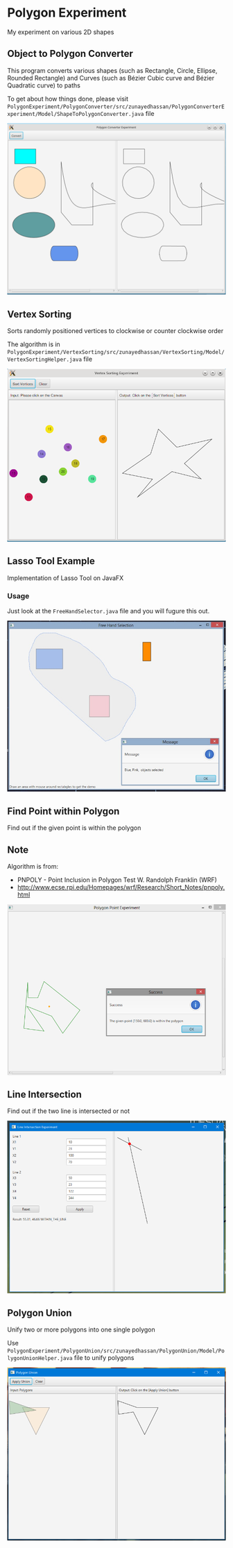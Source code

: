 # Polygon Experiment
My experiment on various 2D shapes

## Object to Polygon Converter

This program converts various shapes (such as Rectangle, Circle, Ellipse, Rounded Rectangle) and Curves (such as Bézier Cubic curve and Bézier Quadratic curve) to paths

To get about how things done, please visit ```PolygonExperiment/PolygonConverter/src/zunayedhassan/PolygonConverterExperiment/Model/ShapeToPolygonConverter.java``` file

![Object to polygon converter preview](https://raw.githubusercontent.com/zunayedhassan/PolygonExperiment/master/PolygonConverter/preview.png)

## Vertex Sorting
Sorts randomly positioned vertices to clockwise or counter clockwise order

The algorithm is in ```PolygonExperiment/VertexSorting/src/zunayedhassan/VertexSorting/Model/VertexSortingHelper.java``` file

![Vertex Sorting preview](https://raw.githubusercontent.com/zunayedhassan/PolygonExperiment/master/VertexSorting/preview.png)

## Lasso Tool Example
Implementation of Lasso Tool on JavaFX

### Usage ###
Just look at the ```FreeHandSelector.java``` file and you will fugure this out.

![Lasso tool preview](https://raw.githubusercontent.com/zunayedhassan/PolygonExperiment/master/LassoTool/preview.jpg)

## Find Point within Polygon
Find out if the given point is within the polygon

## Note ##
Algorithm is from:
* PNPOLY - Point Inclusion in Polygon Test W. Randolph Franklin (WRF) 
* http://www.ecse.rpi.edu/Homepages/wrf/Research/Short_Notes/pnpoly.html

![Find Point within Polygon preview](https://github.com/zunayedhassan/PolygonExperiment/blob/master/FindPointWithinPolygon/preview.png?raw=true)

## Line Intersection

Find out if the two line is intersected or not

![Line Intersection preview](https://github.com/zunayedhassan/PolygonExperiment/blob/master/LineIntersection/preview.png)

## Polygon Union

Unify two or more polygons into one single polygon

Use ```PolygonExperiment/PolygonUnion/src/zunayedhassan/PolygonUnion/Model/PolygonUnionHelper.java``` file to unify polygons

![Polygon Union preview](https://raw.githubusercontent.com/zunayedhassan/PolygonExperiment/master/PolygonUnion/preview.png)
